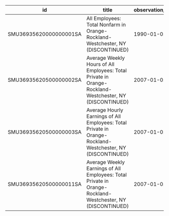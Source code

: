 | id                     | title                                                                                                     | observation_start   | observation_end   |
|------------------------|-----------------------------------------------------------------------------------------------------------|---------------------|-------------------|
| SMU36935620000000001SA | All Employees: Total Nonfarm in Orange-Rockland-Westchester, NY (DISCONTINUED)                            | 1990-01-01          | 2017-01-01        |
| SMU36935620500000002SA | Average Weekly Hours of All Employees: Total Private in Orange-Rockland-Westchester, NY (DISCONTINUED)    | 2007-01-01          | 2022-03-01        |
| SMU36935620500000003SA | Average Hourly Earnings of All Employees: Total Private in Orange-Rockland-Westchester, NY (DISCONTINUED) | 2007-01-01          | 2022-03-01        |
| SMU36935620500000011SA | Average Weekly Earnings of All Employees: Total Private in Orange-Rockland-Westchester, NY (DISCONTINUED) | 2007-01-01          | 2022-03-01        |
